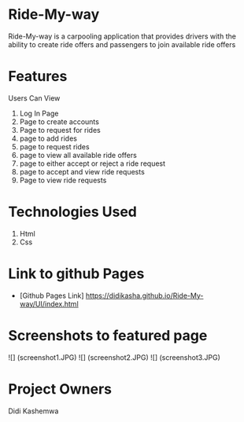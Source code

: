 # Ride-My-way
Ride-My-way is a carpooling application that provides drivers with the ability to create ride offers and passengers to join available ride offers

# Features
Users Can View

1. Log In Page
2. Page to create accounts
3. Page to request for rides
4. page to add rides
5. page to request rides
6. page to view all available ride offers
7. page to either accept or reject a ride request
8. page to accept and view ride requests
9. Page to view ride requests

# Technologies Used

1. Html
2. Css

# Link to github Pages
* [Github Pages Link]
https://didikasha.github.io/Ride-My-way/UI/index.html

# Screenshots to featured page
![] (screenshot1.JPG)
![] (screenshot2.JPG)
![] (screenshot3.JPG)

# Project Owners

Didi Kashemwa

